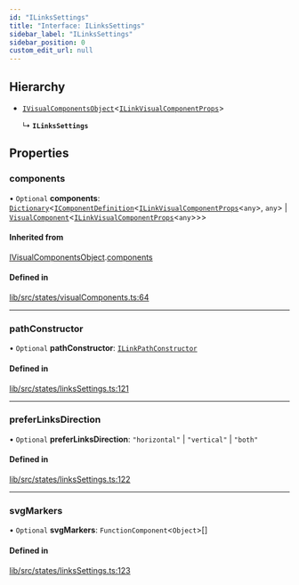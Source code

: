```yaml
---
id: "ILinksSettings"
title: "Interface: ILinksSettings"
sidebar_label: "ILinksSettings"
sidebar_position: 0
custom_edit_url: null
---
```


## Hierarchy

- [`IVisualComponentsObject`](IVisualComponentsObject)<[`ILinkVisualComponentProps`](ILinkVisualComponentProps)\>

  ↳ **`ILinksSettings`**

## Properties

### components

• `Optional` **components**: [`Dictionary`](Dictionary)<[`IComponentDefinition`](IComponentDefinition)<[`ILinkVisualComponentProps`](ILinkVisualComponentProps)<`any`\>, `any`\> \| [`VisualComponent`](../#visualcomponent)<[`ILinkVisualComponentProps`](ILinkVisualComponentProps)<`any`\>\>\>

#### Inherited from

[IVisualComponentsObject](IVisualComponentsObject).[components](IVisualComponentsObject#components)

#### Defined in

[lib/src/states/visualComponents.ts:64](https://github.com/tokarchyn/react-easy-diagram/blob/370fa2c/lib/src/states/visualComponents.ts#L64)

___

### pathConstructor

• `Optional` **pathConstructor**: [`ILinkPathConstructor`](../#ilinkpathconstructor)

#### Defined in

[lib/src/states/linksSettings.ts:121](https://github.com/tokarchyn/react-easy-diagram/blob/370fa2c/lib/src/states/linksSettings.ts#L121)

___

### preferLinksDirection

• `Optional` **preferLinksDirection**: ``"horizontal"`` \| ``"vertical"`` \| ``"both"``

#### Defined in

[lib/src/states/linksSettings.ts:122](https://github.com/tokarchyn/react-easy-diagram/blob/370fa2c/lib/src/states/linksSettings.ts#L122)

___

### svgMarkers

• `Optional` **svgMarkers**: `FunctionComponent`<`Object`\>[]

#### Defined in

[lib/src/states/linksSettings.ts:123](https://github.com/tokarchyn/react-easy-diagram/blob/370fa2c/lib/src/states/linksSettings.ts#L123)
